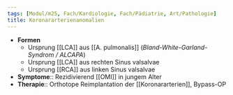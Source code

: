 ```yaml
---
tags: [Modul/m25, Fach/Kardiologie, Fach/Pädiatrie, Art/Pathologie]
title: Koronararterienanomalien
---
```

- **Formen**
	- Ursprung [[LCA]] aus [[A. pulmonalis]] (*Bland-White-Garland-Syndrom / ALCAPA*)
	- Ursprung [[LCA]] aus rechten Sinus valsalvae
	- Ursprung [[RCA]] aus linken Sinus valsalvae
- **Symptome**:: Rezidivierend [[OMI]] in jungem Alter
- **Therapie**:: Orthotope Reimplantation der [[Koronararterien]], Bypass-OP